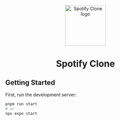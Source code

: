 <div align="center">
  <picture>
          <source media="(prefers-color-scheme: dark)" srcset="https://storage.googleapis.com/pr-newsroom-wp/1/2023/05/Spotify_Primary_Logo_RGB_White-300x300.png" height="128">
    <img alt="Spotify Clone logo" src="https://storage.googleapis.com/pr-newsroom-wp/1/2023/05/Spotify_Primary_Logo_RGB_Black-300x300.png" height="128"/>
  </picture>
  <h1>Spotify Clone</h1>
</div>

## Getting Started

First, run the development server:

```bash
pnpm run start
# or
npx expo start
```
